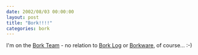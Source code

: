 ```yaml
---
date: 2002/08/03 00:00:00
layout: post
title: "Bork!!!!"
categories: bork
---
```


I'm on the [Bork Team](http://kurup.org/photo/photo?photo_id=5134) - no relation to [Bork Log](http://badgertronics.com/blog) or [Borkware](http://borkware.com), of course... :-)
